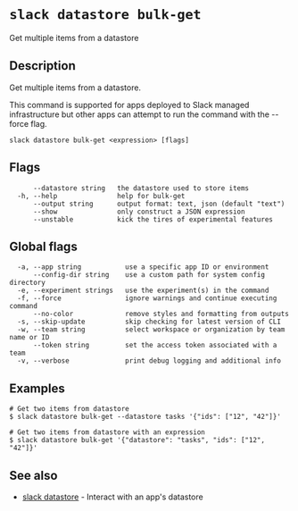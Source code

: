 # `slack datastore bulk-get`

Get multiple items from a datastore

## Description

Get multiple items from a datastore.

This command is supported for apps deployed to Slack managed infrastructure but
other apps can attempt to run the command with the --force flag.

```
slack datastore bulk-get <expression> [flags]
```

## Flags

```
      --datastore string   the datastore used to store items
  -h, --help               help for bulk-get
      --output string      output format: text, json (default "text")
      --show               only construct a JSON expression
      --unstable           kick the tires of experimental features
```

## Global flags

```
  -a, --app string           use a specific app ID or environment
      --config-dir string    use a custom path for system config directory
  -e, --experiment strings   use the experiment(s) in the command
  -f, --force                ignore warnings and continue executing command
      --no-color             remove styles and formatting from outputs
  -s, --skip-update          skip checking for latest version of CLI
  -w, --team string          select workspace or organization by team name or ID
      --token string         set the access token associated with a team
  -v, --verbose              print debug logging and additional info
```

## Examples

```
# Get two items from datastore
$ slack datastore bulk-get --datastore tasks '{"ids": ["12", "42"]}'

# Get two items from datastore with an expression
$ slack datastore bulk-get '{"datastore": "tasks", "ids": ["12", "42"]}'
```

## See also

* [slack datastore](slack_datastore)	 - Interact with an app's datastore

